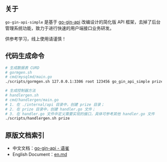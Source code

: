 ## 关于

`go-gin-api-simple` 是基于 [go-gin-api](https://github.com/xinliangnote/go-gin-api) 改编设计的简化版 API 框架，去掉了后台管理系统功能，致力于进行快速的用户端接口业务研发。

供参考学习，线上使用请谨慎！

## 代码生成命令
```sh
# 生成数据表 CURD
# gormgen.sh 
# cmd/mysqlmd/main.go
./scripts/gormgen.sh 127.0.0.1:3306 root 123456 go_gin_api_simple prize

# 生成控制器方法
# handlergen.sh
# cmd/handlergen/main.go
# 1. 在 ./internal/api 目录中，创建 prize 目录；
# 2. 在 prize 目录中，创建 handler.go 文件；
# 3. 在 handler.go 文件中定义需要实现的接口，具体可参考其他 handler.go 文件
./scripts/handlergen.sh prize
```

## 原版文档索引

- 中文文档：[go-gin-api - 语雀](https://www.yuque.com/xinliangnote/go-gin-api/ngc3x5)
- English Document：[en.md](https://go-gin-api/blob/master/en.md)
